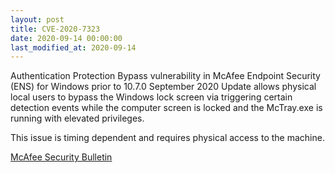 ```yaml
---
layout: post
title: CVE-2020-7323
date: 2020-09-14 00:00:00
last_modified_at: 2020-09-14
---
```


Authentication Protection Bypass vulnerability in McAfee Endpoint Security (ENS) for Windows prior to 10.7.0 September 2020 Update allows physical local users to bypass the Windows lock screen via triggering certain detection events while the computer screen is locked and the McTray.exe is running with elevated privileges. 

This issue is timing dependent and requires physical access to the machine.

[McAfee Security Bulletin](https://kc.mcafee.com/corporate/index?page=content&id=SB10327&showDraft=true)